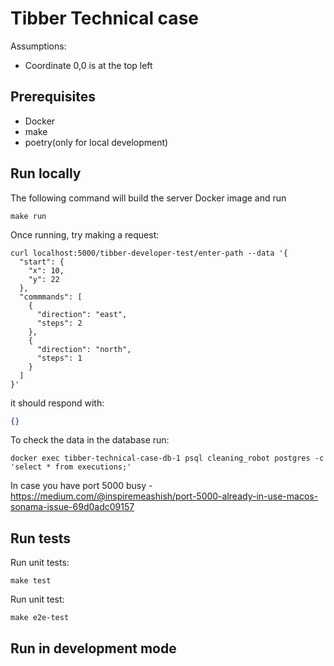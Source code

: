 # Tibber Technical case

Assumptions:
* Coordinate 0,0 is at the top left

## Prerequisites

* Docker
* make
* poetry(only for local development)

## Run locally

The following command will build the server Docker image and run  
```shell
make run
```

Once running, try making a request:
```shell
curl localhost:5000/tibber-developer-test/enter-path --data '{
  "start": {
    "x": 10,
    "y": 22
  },
  "commmands": [
    {
      "direction": "east",
      "steps": 2
    },
    {
      "direction": "north",
      "steps": 1
    }
  ]
}'
```

it should respond with:
```json
{}
```


To check the data in the database run:
```shell
docker exec tibber-technical-case-db-1 psql cleaning_robot postgres -c 'select * from executions;'
```

In case you have port 5000 busy - https://medium.com/@inspiremeashish/port-5000-already-in-use-macos-sonama-issue-69d0adc09157


## Run tests

Run unit tests:
```shell
make test
```

Run unit test:
```shell
make e2e-test
```

## Run in development mode
